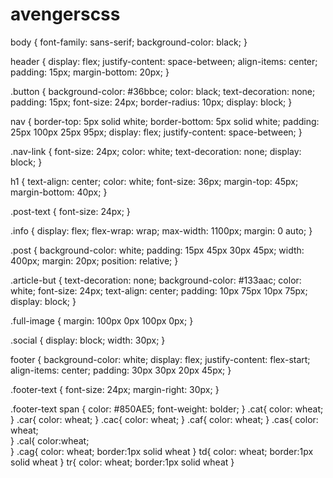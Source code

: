 # avengerscss
body {
    font-family: sans-serif;
    background-color: black;
}

header {
    display: flex;
    justify-content: space-between;
    align-items: center;
    padding: 15px;
    margin-bottom: 20px;
}

.button {
    background-color: #36bbce;
    color: black;
    text-decoration: none;
    padding: 15px;
    font-size: 24px;
    border-radius: 10px;
    display: block;
}

nav {
    border-top: 5px solid white;
    border-bottom: 5px solid white;
    padding: 25px 100px 25px 95px;
    display: flex;
    justify-content: space-between;
}

.nav-link {
    font-size: 24px;
    color: white;
    text-decoration: none;
    display: block;
}

h1 {
    text-align: center;
    color: white;
    font-size: 36px;
    margin-top: 45px;
    margin-bottom: 40px;
}

.post-text {
    font-size: 24px;
}

.info {
    display: flex;
    flex-wrap: wrap;
    max-width: 1100px;
    margin: 0 auto;
}

.post {
    background-color: white;
    padding: 15px 45px 30px 45px;
    width: 400px;
    margin: 20px;
    position: relative;
}

.article-but {
    text-decoration: none;
    background-color: #133aac;
    color: white;
    font-size: 24px;
    text-align: center;
    padding: 10px 75px 10px 75px;
    display: block;
}

.full-image {
    margin: 100px 0px 100px 0px;
}

.social {
    display: block;
    width: 30px;
}

footer {
    background-color: white;
    display: flex;
    justify-content: flex-start;
    align-items: center;
    padding: 30px 30px 20px 45px;
}

.footer-text {
    font-size: 24px;
    margin-right: 30px;
}

.footer-text span {
    color: #850AE5;
    font-weight: bolder;
}
.cat{
    color: wheat;
}
.car{
    color: wheat;
}
.cac{
   color: wheat;
} 
.caf{
    color: wheat;
}
.cas{
  color: wheat;  
}
.cal{
  color:wheat;  
}
.cag{
    color: wheat;
     border:1px solid wheat
}
td{
    color: wheat;
    border:1px solid wheat
}
tr{
    color: wheat;
   border:1px solid wheat 
}
